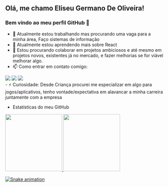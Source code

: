 ## Olá, me chamo Eliseu Germano De Oliveira! 
### Bem vindo ao meu perfil GitHub 👋
- 🔭 Atualmente estou trabalhando mas procurando uma vaga para a minha área, Faço sistemas de informação 
- 🌱 Atualmente estou aprendendo mais sobre React
- 👯 Estou procurando colaborar em projetos ambiciosos e até mesmo em projetos novos, existentes já no mercado, e fazer melhorias se for viável melhorar algo.
- 📫 Como entrar em contato comigo:
<div>
<a href="https://www.instagram.com/eliseugermano/" target="_blank"><img src="https://img.shields.io/badge/-Instagram-%23E4405F?style=for-the-badge&logo=instagram&logoColor=white" target="_blank"></a>
<a href = "mailto:eliseugermano@hotmail.com"><img src="https://img.shields.io/badge/Gmail-D14836?style=for-the-badge&logo=gmail&logoColor=white" target="_blank"></a>
<a href="https://www.linkedin.com/in/eliseu-germano-2b59a21a1/" target="_blank"><img src="https://img.shields.io/badge/-LinkedIn-%230077B5?style=for-the-badge&logo=linkedin&logoColor=white" target="_blank"></a>   
</div>
- ⚡ Curiosidade: Desde Criança procurei me especializar em algo para jogos/aplicativos, tenho vontade/expectativa em alavancar a minha carreira juntamente com a empresa

- Estatísticas do meu GitHub
<div>
<a href="https://github.com/EliseuGermanoOliveira">
<img height="180em" src="https://github-readme-stats.vercel.app/api/top-langs/?username=EliseuGermanoOliveira&layout=compact&langs_count=7&theme=dracula"/>
<img height="180em" src="https://github-readme-stats.vercel.app/api?username=EliseuGermanoOliveira&show_icons=true&theme=dracula&include_all_commits=true&count_private=true"/>
</div>
 
  ![Snake animation](https://github.com/EliseuGermanoOliveira/EliseuGermanoOliveira/blob/output/github-contribution-grid-snake.svg)
  
